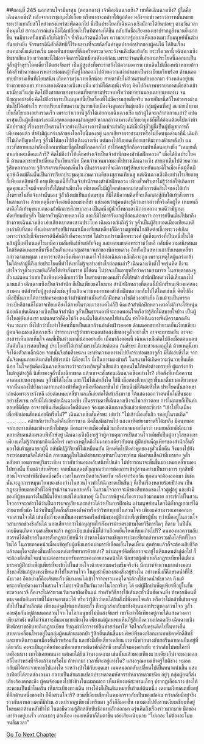 ##ตอนที่ 245 นอกสวนโจวมีมรสุม (ตอนกลาง)
เจ้าคือเฉินฉางเซิง? เขาคือเฉินฉางเซิง? ผู้ใดคือเฉินฉางเซิง? หลังจากการชุมนุมไม้เลื้อย หรือหากจะกล่าวให้ถูกต้อง หลังจากข่าวคราวการหมั้นหมายระหว่างเขากับสวีโหย่วหรงแพร่สะพัดออกไป นี่เป็นประโยคที่เฉินฉางเซิงมักจะได้ยินบ่อยๆ ตามวันเวลาที่หมุนไป สถานการณ์เช่นนี้มิได้เปลี่ยนไปในทิศทางที่ดีขึ้น กลับกันชื่อเสียงของเขาปรากฏยิ่งนานยิ่งมากขึ้น จนมีบางครั้งเขาถึงกับไม่เข้าใจ ที่จริงแล้วตนคือใคร
ความอยากรู้อยากเห็นของแมวกับมนุษย์นั้นต่างกันอย่างยิ่ง จักรพรรดินีศักดิ์สิทธิ์ก็ไร้หนทางที่จะสกัดกั้นคำพูดปากต่อปากของผู้คนได้ ได้ยินเรื่องสนทนาตั้งแต่แรกเริ่ม มองเห็นสายตาที่ตึงเครียดระแวดระวังจนถึงขัดแย้งกัน กระทั่งเวลานี้ เฉินฉางเซิงชินชาเสียแล้ว ทว่าขณะนี้ไม่อาจจัดการได้เหมือนดังแต่ก่อน เพราะว่าคนที่เอ่ยถามประโยคนี้ออกมาเป็นจู่ลั่วผู้ร่ำสุราโดดเดี่ยวใต้แสงจันทร์ เป็นผู้สูงส่งที่พระราชวังให้ความเคารพ
เขาเดินไปเบื้องหน้าหลายก้าว โค้งตัวทำความเคารพกระท่อมหญ้าที่อยู่ไกลออกไปด้วยความสง่าผ่าเผยเป็นระเบียบเรียบร้อย
ด้านนอกชายป่ายามเย็นที่เงียบสนิท เกิดความวุ่นวายเล็กน้อย สายตานับไม่ถ้วนสาดส่องออกมา ร่วงหล่นอยู่บนร่างกายของเขา
ท่าทางของเฉินฉางเซิงสงบนิ่ง ทว่ามิได้สงบนิ่งจริงๆ คิดไปถึงภาพบรรยากาศเมื่อล่วงเข้ามาเมืองเวิ่นสุ่ย คิดไปถึงสายตาของบางคนที่พยายามประจบหรือว่าพยายามมองเฉยบนหนทาง จนปัญญาอย่างยิ่ง คิดไปถึงว่าการเป็นมนุษย์นี้เป็นเรื่องที่ไม่มีความสุขเสียจริง หลายปีมานี้สวีโหย่วหรงผ่านพ้นไปได้อย่างไร
หากเปรียบเทียบความวุ่นวายกับเมืองจิงตูและเวิ่นสุ่ยแล้ว กลุ่มผู้คนที่อยู่ ณ ชายป่ายามเย็นนี้เงียบลงอย่างรวดเร็ว เพราะว่าเวลานี้จู่ลั่วได้เอ่ยถามเฉินฉางเซิง แล้วผู้ใดจะกล้าก่อกวนเล่า?
แปดมรสุมเป็นผู้แข็งแกร่งระดับสุดยอดของเผ่ามนุษย์ หากกล่าวตามระดับวิทยายุทธ์ก็มิได้อ่อนด้อยไปกว่าห้านักปราชญ์ เรื่องการเปิดสวนโจวอย่างเป็นทางการถึงแม้จะสำคัญ แต่เมื่อมีจู่ลั่วผู้นี้เป็นผู้บัญชาการก็เพียงพอแล้ว ซ้ำยังมีผู้แกร่งกล้าของโลกใบนี้มองอยู่ นอกเสียจากราชามารหรือไม่ก็คนชุดดำมาที่นี่ เดิมทีก็ไม่เกิดปัญหาใดๆ
จู่ลั่วมิได้มองไปยังเฉินฉางเซิง แต่มองไปยังยอดเทือกเขาหิมะทางด้านหลังป่า ผมยาวที่สยายบนบ่ากับเทือกเขาหิมะที่ลุกไหม้ไกลออกไป ทำให้คนรู้สึกถึงความป่าเถื่อนอย่างยิ่ง
“เหมยหลี่ซาแก่เลอะเลือนแล้วรึ? คิดไม่ถึงว่าให้เด็กอย่างเจ้าเป็นเจ้าสำนักของสำนักฝึกหลวง”
เมื่อได้ยินประโยคนี้ ด้านนอกชายป่าเปลี่ยนเป็นเงียบสนิท มีคนจำนวนมากมองไปทางเฉินฉางเซิง สายตาเต็มไปด้วยความรู้สึกหลากหลาย รู้สึกสงสารเห็นอกเห็นใจ เป็นธรรมดาที่จะมีความรู้สึกเยาะหยันและดีใจเมื่อเห็นผู้อื่นมีทุกข์
ถึงแม้คืนนั้นเป็นการเรียกประชุมคุณงามความดีของสุสานเทียนซู แต่เฉินฉางเซิงถึงอย่างไรเสียอายุก็เพียงแค่สิบห้าปี อายุเพียงแค่นี้ก็เป็นเจ้าสำนักของสำนักฝึกหลวง เพียงชั่วพริบตาไม่รู้ว่าก่อให้เกิดการพูดคุยและโจมตีจากทั่วทั้งใต้หล้าเพียงใด เพียงแค่ไม่มีผู้ใดกล้าออกมาสงสัยการตัดสินใจของใต้เท้าสังฆราชในที่แจ้งเท่านั้นเอง
จู่ลั่วถึงแม้เป็นแปดมรสุม ก็มิได้มีความคิดที่จะเลือกต่อสู้กับใต้เท้าสังฆราชในลานกว้าง ด้วยเหตุนี้เขาจึงเอ่ยถึงเหมยหลี่ซา แน่นอนว่าผู้คนต่างรู้ดีว่าเขากล่าวที่จริงคือผู้ใด
เหมยหลี่ซาคือใต้เท้ามุขนายกของสำนักการศึกษากลาง เป็นหนึ่งผู้น้ำทั้งหกของนิกายหลวง พอดีว่ามีฐานะทัดเทียมกับจูลั่ว ไม่อาจยั่วยุนิกายหลวงได้ และก็มิใช่การรังแกผู้ที่อ่อนด้อยกว่า
อาจารย์ซินเดินไปมาถึงข้างกายเฉินฉางเซิง เอ่ยเสียงเบาสองสามประโยค เฉินฉางเซิงถึงรู้ว่า จูลั่วเป็นผู้สืบทอดเมืองเทียนเหลียงลำดับที่สอง ตั้งแต่หลายร้อยปีผ่านมาเมืองเทียนเหลียงก็มีความผูกพันใกล้ชิดต่อเชื้อพระวงศ์เฉิน เพราะว่าสมัยนี้จักรพรรดินีศักดิ์สิทธิ์ครองราชย์ ได้ปราบปรามเชื้อพระวงศ์ ผู้แข็งแกร่งที่เป็นหนึ่งในใต้หล้าผู้นี้แต่ไหนแต่ไรมามีความสัมพันธ์ย่ำแย่กับจิงตู และเฉยเมยต่อพระราชวังหลี กลับมีความสนิทสนมใกล้ชิดต่อเหมยหลี่ซาซึ่งเป็นตัวแทนกลุ่มอำนาจเก่าของนิกายหลวง อีกทั้งเป็นสหายเก่ากับเหมยหลี่ซา กล่าวตามเหตุผล เขาควรจะต้องยิ่งเพิ่มความเอาใจใส่ต่อเฉินฉางเซิงถึงจะถูก
เพราะเหตุใดผู้แกร่งกล้าในใต้หล้าผู้นี้ถึงเอ่ยประโยคที่ทำให้เขาไม่รู้จะทำอย่างไรต่อตนเล่า?
เฉินฉางเซิงตั้งใจครุ่นคิด ถึงจะเข้าใจว่าจูลั่วเยาะหยันก็คือใต้เท้าสังฆราช มิใช่ตน ไม่ว่าจะเป็นอายุหรือว่าความสามารถ ในสายตาของจูลั่ว แน่นอนว่าเขาเป็นเพียงแค่เด็กเยาว์วัย
ในสายตาของคนทั่วทั้งใต้หล้า สำนักฝึกหลวงได้เสื่อมลงไปนานแล้ว เฉินฉางเซิงเป็นเจ้าสำนัก ก็เป็นเพียงแค่ในนาม สำนักฝึกหลวงที่ตอนนี้มีนักเรียนเพียงแค่สองสามคน แต่สำหรับผู้สูงส่งดังเช่นจูลั่วแล้ว ความหมายของสำนักฝึกหลวงกลับไปได้ไกลเช่นนี้ คิดไปถึงเมื่อปีนั้นภายใต้การปกครองของเจ้าสำนักท่านนั้นสำนักฝึกหลวงโชติช่วงอย่างยิ่ง ถึงแม้จะเป็นพรรคกระบี่หลีซานก็ไม่อาจเทียบเคียงได้ภายในระยะเวลาแค่ไม่กี่ปี คิดแล้วสำนักฝึกหลวงคาดไม่ถึงจะให้หนุ่มน้อยดังเช่นเฉินฉางเซิงเป็นเจ้าสำนัก จูลั่วเป็นธรรมดาที่จะถอดทอนใจหรือว่ารู้สึกไม่สบายใจบ้าง เป็นผู้ยิ่งใหญ่ดังเช่นเขา แน่นอนว่าก็คิดไม่ถึง ตนนั้นได้เอ่ยออกไปเช่นนั้น ทำให้เฉินฉางเซิงมีความกดดันจำนวนมาก ยิ่งไปกว่านั้นทำให้คนที่มาเป็นแขกล้วนกำลังเฝ้ารอคอย
ด้านนอกชายป่ายามเย็นเงียบเชียบ ผู้คนจ้องมองเฉินฉางเซิง ปรารถนาจะรู้ว่าเขาจะตอบข้อสงสัยของจูลั่วอย่างไร อาจจะเยาะหยัน อาจจะสงสารเห็นอกเห็นใจ คนที่เป็นห่วงเขามีน้อยอย่างยิ่ง เมื่อมาถึงตอนนี้ เฉินฉางเซิงคิดไปถึงเมื่อตอนมอบอันดับในการสอบใหญ่ ประโยคที่ใต้เท้าสังฆราชได้เอ่ยต่อตน
ก้มศีรษะ ถึงจะสวมมงกุฎได้
ด้วยเหตุนี้เขาจึงโค้งตัวลงเล็กน้อย จากนั้นจึงก้มศีรษะลง
เขาทำความเคารพไปยังกระท่อมของจูลั่ว มิได้เอ่ยสิ่งใด จากนั้นจึงหมุนกายเดินกลับไปยังรถม้า
นี่คืออะไร นี่เป็นการมองข้ามรึ ในสนามได้เกิดความวุ่นวายขึ้นเล็กน้อย ในใจครุ่นคิดเฉินฉางเซิงเกรงว่าจะล่วงเกินจูลั่วเสียแล้ว ทุกคนในใต้หล้าต่างทราบดี ผู้แกร่งกล้าในต้าลู่ต่างรู้ดี นิสัยของจูลั่วนั้นเฉียบขาด แล้วเขาจะสั่งสอนเฉินฉางเซิงอย่างไร?
เกิดสิ่งที่เหนือความคาดหมายของทุกคน จูลั่วมิได้โมโห และก็ไม่ได้เอ่ยสิ่งใด ใช้นิ้วมือสองนิ้วยกสุราขึ้นมาดื่มรวดเดียวหมด จากนั้นมองไปยังดวงดาวบนท้องฟ้าที่อยู่เหนือเทือกเขาขึ้นไป เงียบนิ่งมิได้เอ่ยสิ่งใด
ประโยคนั้นของเขาเอ่ยต่อพระราชวังหลี เอ่ยต่อเหมยหลี่ซา และก็เอ่ยต่อใต้เท้าสังฆราช ได้แสดงออกว่าตนนั้นไม่ชื่นชอบอย่างชัดเจน กลับมิได้เอ่ยต่อเฉินฉางเซิง
เป็นธรรมดาที่เฉินฉางเซิงจะไม่กล่าวตอบ
การไม่ตอบก็เป็นคำตอบที่ดีที่สุด
อาจารย์ซินเช็ดเม็ดเหงื่อที่ต้นคอ จ้องมองเฉินฉางเซิงแล้วเอ่ยกระซิบว่า “เข้าไปในเมืองเพื่อพักผ่อนสักหน่อยดีหรือไม่?”
เฉินฉางเซิงสั่นศีรษะ เอ่ยว่า “ไม่เข้าเมืองฮั่นชิว รออยู่ในรถเถิด”
......
......
คล้ายกับว่าเป็นค่ำคืนที่ยาวนาน มีคลื่นพัดผ่านไป แสงอาทิตย์ยามราตรีได้มาถึง มีคนทยอยจากบนทางเดินมาข้างหน้าไม่หยุด มีคนมาจากเมืองฮั่นชิวมาถึงสนามมากยิ่งกว่า
เหมยหลี่ซามีนักบวชหลายสิบคนล้อมรอบพิทักษ์อยู่ เฉินฉางเซิงถึงจะรู้ว่าผู้ควบคุมการเปิดสวนโจวเดิมทีเป็นผู้อาวุโสของเขา เพียงแค่ไม่รู้ว่าเขามาถึงเมื่อไหร่ เพราะเหตุใดถึงไม่มาทางเดียวกับตน ผู้ฝึกบำเพ็ญเพียรของสำนักอื่นก็มองใต้เท้ามุขนายกผู้นี้ กลับมีปฏิกิริยาที่ไม่เหมือนกัน มีคนคิดไปถึงคำพูดของจูลั่วเมื่อคืน จึงมองไปยังกระท่อมตามจิตใต้สำนึก
สายลมฤดูใบไม้ผลิผ่านทะลุเข้ามาในกระท่อม พัดผ่านเสื้อผ้าที่เบาบาง จูลั่วหลับตา เอนกายอยู่ริมระเบียง ราวกับว่านอนหลับสนิทไปแล้ว ไม่ปรารถนาจะตื่นขึ้นมา
เหมยหลี่ซามองไปทางนั้น ยิ้มแล้วส่ายศีรษะ จากนั้นแสดงสัญญาณว่าการต้องการเข้าสู่สวนอย่างเป็นทางการ
ทุกสิบปี สวนโจวจะทำพิธีเปิดหนึ่งครั้ง เวลาในการเปิดสวนร้อยวัน หลังจากร้อยวัน ทุกคนจะต้องออกมา มิเช่นนั้นจะถูกการหมุนเวียนของช่องว่างในสวนโจวทำให้ฉีกขาดเป็นชิ้นๆ นี่เป็นเรื่องหลายร้อยปีก่อน เป็นกฎระเบียบตายตัวที่ได้พิสูจน์จำนวนหลายครั้ง
ในสวนโจวอาจจะมีของสืบทอดของโจวตู๋ฟูอยู่ และยังมีของที่ผู้ของแกร่งในปีนั้นได้พ่ายแพ้ให้แก่เขาอยู่ นี่เป็นการพิสูจน์เรื่องราวแล้วมากมาย
การเข้าไปในสวนโจวอาจจะกล่าวได้ว่าเป็นการผจญภัย และกล่าวได้ว่าเป็นการฝึกฝน เผ่ามนุษย์บนโลกได้ตั้งกฎเกณฑ์ได้ง่ายดายยิ่งนัก ไม่ว่าเป็นผู้ใดเก็บสิ่งของล้ำค่าหรือว่าวิทยายุทธ์ในสวนโจว เพียงแค่สามารถเอาออกมาจากสวนโจวได้ เช่นนั้นก็จะตกเป็นของพรรคหรือสำนักของผู้ฝึกบำเพ็ญเพียรผู้นั้น ทว่าเมื่ออยู่ในสวนโจวสามารถช่วงชิงกันได้ นอกเสียจากว่าไม่อนุญาตให้สังหารฝ่ายตรงข้ามโดยวิธีการใดๆ ก็ตาม
ในปีนั้นเคยมีคนเกิดความสงสัยมาแล้ว กฎระเบียบเช่นนี้มิใช่ว่าเลือดเย็นโหดเหี้ยมเกินไปรึ? คนของหอความลับสวรรค์ได้อธิบายในการตั้งกฎระเบียบนี้ว่า ถ้าหากไม่อาจเผชิญการปะทะที่ยากลำบากรวมถึงโลหิตที่ไหลรินได้ ในภายภาคหน้าเมื่อเผชิญกับผู้แข็งแกร่งเผ่ามารที่เลือดเย็นโหดเหี้ยม สุดท้ายแล้วก็จะต้องเสียชีวิต แล้วเหตุใดจะต้องสิ้นเปลืองแหล่งทรัพยากรด้วยเล่า? เผ่ามนุษย์คิดที่อยากจะอยู่ในดินแดนต้าลู่ต่อไป ก็จะต้องตัดสินใจแน่วแน่ต่อการแบกรับภาระของภายภาคหน้าได้
นักบวชผู้อธิบายถึงกฎระเบียบได้เตือนบรรดาผู้ฝึกบำเพ็ญเพียรที่จะเข้าไปในสวนโจวด้วยความเคร่งขรึมจริงจัง นักบวชจำนวนมากต่างมอบสิ่งของให้แก่ผู้ลงทะเบียนเข้าไปในสวนโจว ในถุงผ้ามีของสองสิ่งอยู่ข้างใน อย่างหนึ่งก็คือขวดน้ำที่ใช้นับเวลา อีกอย่างก็คือเส้นตะกั่ว
มีบางคนไม่เข้าใจว่าเพราะเหตุใดจะต้องใช้ขวดน้ำนับเวลา ถึงแม้พระอาทิตย์ดวงดาวในสวนโจวไม่อาจนับเป็นวันเวลาในโลกจริงๆ ได้ แต่ผู้ฝึกบำเพ็ญเพียรที่อยู่ในขั้นทะลวงอเวจี ก็คงจะไม่คำนวณวันเวลาผิดเป็นแน่ สำหรับวิธีการใช้เส้นตะกั่วนั้นชัดเจนยิ่ง ถ้าหากมีคนที่พบเจอกับอันตรายที่ไม่อาจเอาชนะได้ หรือว่ารู้สึกว่าตนได้รับสิ่งที่พึงพอใจแล้ว หรือว่าไม่กล้าที่เข้าผจญภัยไปในส่วนลึกต่อ เพียงแค่จุดไฟเผาเส้นตะกั่ว ก็จะถูกส่งกลับมายังด้านนอกประตูของสวนโจว
จูลั่วคอยคุ้มกันอยู่ด้านนอกสวนโจว ในโลกมนุษย์ไม่มีแสงจันทร์ เขาจึงทำได้เพียงอยู่ภายใต้แสงดวงดาวเพียงลำพัง แต่ไม่ว่าเขาจะดื่มเมามายเพียงใด เพียงแค่ผู้คนพบเห็นก็รู้สึกถึงความปลอดภัย
เฉินฉางเซิงฟังนักบวชอธิบายถึงกฎระเบียบ รับถุงผ้าที่อาจารย์ซินช่วยส่งมาให้ จิตใจกลับครุ่นคิดไปในทางอื่น สายตาเคลื่อนไหวอยู่ในกลุ่มผู้คนด้านนอกป่า รู้สึกตื่นเต้นขึ้นมา
ศิษย์พี่ของเทือกเขาเทพธิดาศักดิ์สิทธิ์และเขาเดินทางมาเมืองฮั่นชิวพร้อมกัน และยังมีเยี่ยเสี่ยวเหลียน เวลานี้พวกนางกับสตรีหลายคนยืนอยู่ที่เดียวกัน คงจะเป็นลูกศิษย์ของเทือกเขาเทพธิดาศักดิ์สิทธิ์ เขาตั้งใจมองอย่างยิ่ง ทว่ากลับไม่พบใครที่เหมือนนาง เขาไม่เคยพบนาง แต่เคยได้ยินว่านางงดงาม เช่นนั้นแล้วมองเพียงแวบเดียวก็น่าจะมองออก
สวีโหย่วหรงที่จริงแล้วมาหรือไม่ ถ้าหากมา เวลานี้จะอยู่แห่งใด?
แสงอรุณยามเช้าตรู่โชติช่วง หมอกกลับมิได้กระจายหายไปแห่งใด ระหว่างป่าไม้กับยอดเขา เมฆหมอกกลับเปลี่ยนไปเป็นหนาแน่นขึ้น แสงอาทิตย์ได้สาดส่องลงมา กลายเป็นลำแสงแปลกประหลาดมหัศจรรย์หลากหลายชนิด
อยู่ๆ กลุ่มผู้คนก็ส่งเสียงร้องตกตะลึง
ผู้คนจ้องมองไปยังข้างในเมฆหมอก เห็นเพียงแค่สะพานเล็กๆ ปรากฏเลือนราง ข้างใต้สะพานเป็นน้ำไหลริน เห็นระเบียงทางเดิน ทางโค้งก็เป็นต้นเหมยที่เก่าแก่ต้นหนึ่ง งดงามเงียบสงบยิ่งอยู่ที่อีกด้านหนึ่งของป่า
ก็คือสวนโจวรึ?
สวนที่เงียบเชียบในหมอกราวกับเป็นของปลอม ทว่ากลับมีอยู่จริง
ราวกับภาพลวงตาก็มิปาน
สวนปรากฏเพียงชั่วพริบตา จูลั่วก็ลืมตาขึ้น
เขามองไปยังสวนเงียบเชียบที่อยู่ในหมอกด้านหลังป่าไม้ ในตามีความรู้สึกสลับซับซ้อนทะลักออกมา ครุ่นคิดถึงเรื่องราวมากมาย
มือของเขาร่วงอยู่บนรั้ว เคาะเบาๆ ต่อเนื่อง
เหมยหลี่ซาก็ลืมตาขึ้น เอ่ยเสียงเนิบนาบ “ไปเถอะ ไม่ต้องละโมบจนลืมเวลา”


[Go To Next Chapter]( ./248.md)